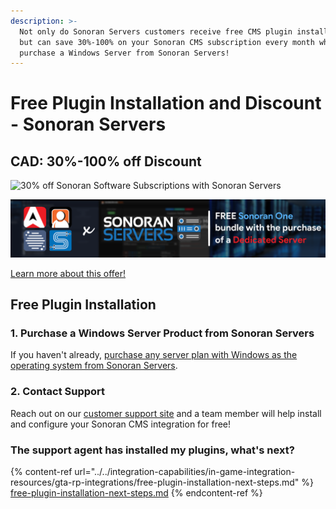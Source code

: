 ```yaml
---
description: >-
  Not only do Sonoran Servers customers receive free CMS plugin installation,
  but can save 30%-100% on your Sonoran CMS subscription every month when you
  purchase a Windows Server from Sonoran Servers!
---
```


# Free Plugin Installation and Discount - Sonoran Servers

## CAD: 30%-100% off Discount

![30% off Sonoran Software Subscriptions with Sonoran Servers](<../../.gitbook/assets/banner\_update-1 (1).png>)

![Sonoran One - Free with a Dedicated Server](../../.gitbook/assets/Bannerprojectsenoranone.png)

[Learn more about this offer!](https://info.sonoranservers.com/pricing/promotions-and-discounts/30-off-software)

## Free Plugin Installation

### 1. Purchase a Windows Server Product from Sonoran Servers

If you haven't already, [purchase any server plan with Windows as the operating system from Sonoran Servers](https://info.sonoranservers.com/tutorials/windows-server/purchasing-and-getting-started).

### 2. Contact Support

Reach out on our [customer support site](https://support.sonoransoftware.com) and a team member will help install and configure your Sonoran CMS integration for free!

### The support agent has installed my plugins, what's next?

{% content-ref url="../../integration-capabilities/in-game-integration-resources/gta-rp-integrations/free-plugin-installation-next-steps.md" %}
[free-plugin-installation-next-steps.md](../../integration-capabilities/in-game-integration-resources/gta-rp-integrations/free-plugin-installation-next-steps.md)
{% endcontent-ref %}
